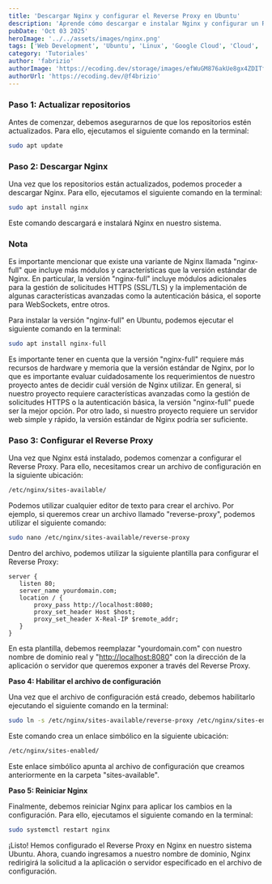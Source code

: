 ```yaml
---
title: 'Descargar Nginx y configurar el Reverse Proxy en Ubuntu'
description: 'Aprende cómo descargar e instalar Nginx y configurar un Reverse Proxy en Ubuntu con este tutorial paso a paso. ¡Mejora tu infraestructura web!'
pubDate: 'Oct 03 2025'
heroImage: '../../assets/images/nginx.png'
tags: ['Web Development', 'Ubuntu', 'Linux', 'Google Cloud', 'Cloud', 'Backend', 'AWS']
category: 'Tutoriales'
author: 'fabrizio'
authorImage: 'https://ecoding.dev/storage/images/efWuGM876akUe8gx4ZDITfCbv0fnrag8gQcSgs21.jpg'
authorUrl: 'https://ecoding.dev/@f4brizio'
---
```


### **Paso 1: Actualizar repositorios**

Antes de comenzar, debemos asegurarnos de que los repositorios estén actualizados. Para ello, ejecutamos el siguiente comando en la terminal:

```bash
sudo apt update

```

### **Paso 2: Descargar Nginx**

Una vez que los repositorios están actualizados, podemos proceder a descargar Nginx. Para ello, ejecutamos el siguiente comando en la terminal:

```bash
sudo apt install nginx

```

Este comando descargará e instalará Nginx en nuestro sistema.

### **Nota**

Es importante mencionar que existe una variante de Nginx llamada "nginx-full" que incluye más módulos y características que la versión estándar de Nginx. En particular, la versión "nginx-full" incluye módulos adicionales para la gestión de solicitudes HTTPS (SSL/TLS) y la implementación de algunas características avanzadas como la autenticación básica, el soporte para WebSockets, entre otros.

Para instalar la versión "nginx-full" en Ubuntu, podemos ejecutar el siguiente comando en la terminal:

```bash
sudo apt install nginx-full

```

Es importante tener en cuenta que la versión "nginx-full" requiere más recursos de hardware y memoria que la versión estándar de Nginx, por lo que es importante evaluar cuidadosamente los requerimientos de nuestro proyecto antes de decidir cuál versión de Nginx utilizar. En general, si nuestro proyecto requiere características avanzadas como la gestión de solicitudes HTTPS o la autenticación básica, la versión "nginx-full" puede ser la mejor opción. Por otro lado, si nuestro proyecto requiere un servidor web simple y rápido, la versión estándar de Nginx podría ser suficiente.

### **Paso 3: Configurar el Reverse Proxy**

Una vez que Nginx está instalado, podemos comenzar a configurar el Reverse Proxy. Para ello, necesitamos crear un archivo de configuración en la siguiente ubicación:

```bash
/etc/nginx/sites-available/

```

Podemos utilizar cualquier editor de texto para crear el archivo. Por ejemplo, si queremos crear un archivo llamado "reverse-proxy", podemos utilizar el siguiente comando:

```bash
sudo nano /etc/nginx/sites-available/reverse-proxy

```

Dentro del archivo, podemos utilizar la siguiente plantilla para configurar el Reverse Proxy:

```nginx
server {
   listen 80;
   server_name yourdomain.com;
   location / {
       proxy_pass http://localhost:8080;
       proxy_set_header Host $host;
       proxy_set_header X-Real-IP $remote_addr;
   }
}

```

En esta plantilla, debemos reemplazar "yourdomain.com" con nuestro nombre de dominio real y "[http://localhost:8080](http://localhost:8080/)" con la dirección de la aplicación o servidor que queremos exponer a través del Reverse Proxy.

**Paso 4: Habilitar el archivo de configuración**

Una vez que el archivo de configuración está creado, debemos habilitarlo ejecutando el siguiente comando en la terminal:

```bash
sudo ln -s /etc/nginx/sites-available/reverse-proxy /etc/nginx/sites-enabled/

```

Este comando crea un enlace simbólico en la siguiente ubicación:

```bash
/etc/nginx/sites-enabled/

```

Este enlace simbólico apunta al archivo de configuración que creamos anteriormente en la carpeta "sites-available".

**Paso 5: Reiniciar Nginx**

Finalmente, debemos reiniciar Nginx para aplicar los cambios en la configuración. Para ello, ejecutamos el siguiente comando en la terminal:

```bash
sudo systemctl restart nginx

```

¡Listo! Hemos configurado el Reverse Proxy en Nginx en nuestro sistema Ubuntu. Ahora, cuando ingresamos a nuestro nombre de dominio, Nginx redirigirá la solicitud a la aplicación o servidor especificado en el archivo de configuración.